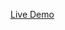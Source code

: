 [Live Demo](https://example.com](https://docs.google.com/spreadsheets/d/1GZGeEu-PmR-CdLoLKs3_Ks86Hy-IdC76eCdhTU8dMKg/edit?usp=sharing)https://docs.google.com/spreadsheets/d/1GZGeEu-PmR-CdLoLKs3_Ks86Hy-IdC76eCdhTU8dMKg/edit?usp=sharing)
